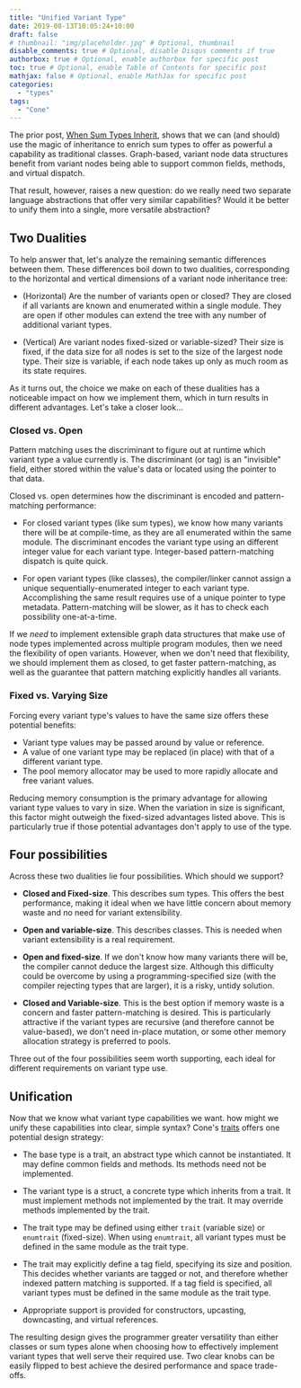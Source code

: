 ```yaml
---
title: "Unified Variant Type"
date: 2019-08-13T10:05:24+10:00
draft: false
# thumbnail: "img/placeholder.jpg" # Optional, thumbnail
disable_comments: true # Optional, disable Disqus comments if true
authorbox: true # Optional, enable authorbox for specific post
toc: true # Optional, enable Table of Contents for specific post
mathjax: false # Optional, enable MathJax for specific post
categories:
  - "types"
tags:
  - "Cone"
---
```


The prior post, [When Sum Types Inherit](/post/when-sum-types-inherit/),
shows that we can (and should) use the magic of inheritance
to enrich sum types to offer as powerful a capability as traditional classes.
Graph-based, variant node data structures benefit from variant nodes
being able to support common fields, methods, and virtual dispatch.

That result, however, raises a new question: do we really need
two separate language abstractions that offer very similar capabilities?
Would it be better to unify them into a single, more versatile abstraction?

## Two Dualities ##

To help answer that, let's analyze the remaining semantic differences between them.
These differences boil down to two dualities,
corresponding to the horizontal and vertical dimensions of
a variant node inheritance tree:

* (Horizontal) Are the number of variants open or closed?
  They are closed if all variants are known and enumerated within a single module.
  They are open if other modules can extend the tree
  with any number of additional variant types.

* (Vertical) Are variant nodes fixed-sized or variable-sized?
  Their size is fixed, if the data size for all nodes is
  set to the size of the largest node type.
  Their size is variable, if each node takes up only as much room as its state requires.

As it turns out, the choice we make on each of these dualities
has a noticeable impact on how we implement them,
which in turn results in different advantages.
Let's take a closer look...

### Closed vs. Open ###

Pattern matching uses the discriminant to
figure out at runtime which variant type a value currently is.
The discriminant (or tag) is an "invisible" field,
either stored within the value's data
or located using the pointer to that data.

Closed vs. open determines how the discriminant is encoded
and pattern-matching performance:

* For closed variant types (like sum types), we know
  how many variants there will be at compile-time,
  as they are all enumerated within the same module.
  The discriminant encodes the variant type using 
  an different integer value for each variant type.
  Integer-based pattern-matching dispatch is quite quick.
  
* For open variant types (like classes), the
  compiler/linker cannot assign a unique 
  sequentially-enumerated integer to
  each variant type. Accomplishing the same result
  requires use of a unique pointer to type metadata.
  Pattern-matching will be slower,
  as it has to check each possibility one-at-a-time.

If we *need* to implement extensible graph data structures that
make use of node types implemented across multiple program modules,
then we need the flexibility of open variants.
However, when we don't need that flexibility,
we should implement them as closed, to get faster pattern-matching,
as well as the guarantee that pattern matching explicitly handles all variants.

### Fixed vs. Varying Size ###

Forcing every variant type's values to have the same size
offers these potential benefits:

* Variant type values may be passed around by value or reference.
* A value of one variant type may be replaced (in place) with
  that of a different variant type.
* The pool memory allocator may be used to more rapidly
  allocate and free variant values.

Reducing memory consumption is the primary advantage
for allowing variant type values to vary in size.
When the variation in size is significant, this factor
might outweigh the fixed-sized advantages listed above.
This is particularly true if those potential advantages
don't apply to use of the type.

## Four possibilities ##

Across these two dualities lie four possibilities.
Which should we support?

* **Closed and Fixed-size**.
  This describes sum types. 
  This offers the best performance, making it ideal when
  we have little concern about memory waste and no need for variant extensibility. 

* **Open and variable-size**.
  This describes classes.
  This is needed when variant extensibility is a real requirement.
  
* **Open and fixed-size**.
  If we don't know how many variants there will be, the compiler
  cannot deduce the largest size.
  Although this difficulty could be overcome by using a programming-specified
  size (with the compiler rejecting types that are larger),
  it is a risky, untidy solution.
  
* **Closed and Variable-size**.
  This is the best option if memory waste is a concern
  and faster pattern-matching is desired.
  This is particularly attractive if the variant types are recursive
  (and therefore cannot be value-based), we don't need in-place mutation,
  or some other memory allocation strategy is preferred to pools.

Three out of the four possibilities seem worth supporting, 
each ideal for different requirements on variant type use.

## Unification ##

Now that we know what variant type capabilities we want.
how might we unify these capabilities into clear, simple syntax?
Cone's [traits](http://cone.jondgoodwin.com/coneref/reftrait.html)
offers one potential design strategy:

* The base type is a trait, an abstract type which cannot be instantiated.
  It may define common fields and methods.
  Its methods need not be implemented.

* The variant type is a struct, a concrete type which inherits from a trait.
  It must implement methods not implemented by the trait.
  It may override methods implemented by the trait.

* The trait type may be defined using either `trait` (variable size)
  or `enumtrait` (fixed-size). When using `enumtrait`, all variant types
  must be defined in the same module as the trait type.
  
* The trait may explicitly define a tag field, specifying its
  size and position. This decides whether variants are tagged or not,
  and therefore whether indexed pattern matching is supported.
  If a tag field is specified, all variant types must be defined
  in the same module as the trait type.

* Appropriate support is provided for constructors, upcasting,
  downcasting, and virtual references.

The resulting design gives the programmer greater
versatility than either classes or sum types alone
when choosing how to effectively implement variant types
that well serve their required use.
Two clear knobs can be easily flipped to best achieve
the desired performance and space trade-offs.

